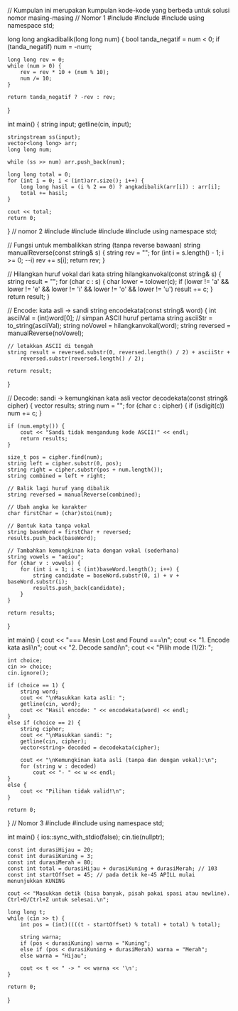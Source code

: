 // Kumpulan ini merupakan kumpulan kode-kode yang berbeda untuk solusi nomor masing-masing
// Nomor 1
#include <iostream>
#include <vector>
#include <sstream>
using namespace std;

long long angkadibalik(long long num) {
    bool tanda_negatif = num < 0;
    if (tanda_negatif) num = -num;

    long long rev = 0;
    while (num > 0) {
        rev = rev * 10 + (num % 10);
        num /= 10;
    }

    return tanda_negatif ? -rev : rev;
}

int main() {
    string input;
    getline(cin, input);

    stringstream ss(input);
    vector<long long> arr;
    long long num;

    while (ss >> num) arr.push_back(num);

    long long total = 0;
    for (int i = 0; i < (int)arr.size(); i++) {
        long long hasil = (i % 2 == 0) ? angkadibalik(arr[i]) : arr[i];
        total += hasil;
    }

    cout << total;
    return 0;
}
// nomor 2
#include <iostream>
#include <string>
#include <vector>
#include <cctype>
using namespace std;

// Fungsi untuk membalikkan string (tanpa reverse bawaan)
string manualReverse(const string& s) {
    string rev = "";
    for (int i = s.length() - 1; i >= 0; --i)
        rev += s[i];
    return rev;
}

// Hilangkan huruf vokal dari kata
string hilangkanvokal(const string& s) {
    string result = "";
    for (char c : s) {
        char lower = tolower(c);
        if (lower != 'a' && lower != 'e' && lower != 'i' && lower != 'o' && lower != 'u')
            result += c;
    }
    return result;
}

// Encode: kata asli → sandi
string encodekata(const string& word) {
    int asciiVal = (int)word[0]; // simpan ASCII huruf pertama
    string asciiStr = to_string(asciiVal);
    string noVowel = hilangkanvokal(word);
    string reversed = manualReverse(noVowel);

    // letakkan ASCII di tengah
    string result = reversed.substr(0, reversed.length() / 2) + asciiStr +
        reversed.substr(reversed.length() / 2);

    return result;
}

// Decode: sandi → kemungkinan kata asli
vector<string> decodekata(const string& cipher) {
    vector<string> results;
    string num = "";
    for (char c : cipher) {
        if (isdigit(c))
            num += c;
    }

    if (num.empty()) {
        cout << "Sandi tidak mengandung kode ASCII!" << endl;
        return results;
    }

    size_t pos = cipher.find(num);
    string left = cipher.substr(0, pos);
    string right = cipher.substr(pos + num.length());
    string combined = left + right;

    // Balik lagi huruf yang dibalik
    string reversed = manualReverse(combined);

    // Ubah angka ke karakter
    char firstChar = (char)stoi(num);

    // Bentuk kata tanpa vokal
    string baseWord = firstChar + reversed;
    results.push_back(baseWord);

    // Tambahkan kemungkinan kata dengan vokal (sederhana)
    string vowels = "aeiou";
    for (char v : vowels) {
        for (int i = 1; i < (int)baseWord.length(); i++) {
            string candidate = baseWord.substr(0, i) + v + baseWord.substr(i);
            results.push_back(candidate);
        }
    }

    return results;
}

int main() {
    cout << "=== Mesin Lost and Found ===\n";
    cout << "1. Encode kata asli\n";
    cout << "2. Decode sandi\n";
    cout << "Pilih mode (1/2): ";

    int choice;
    cin >> choice;
    cin.ignore();

    if (choice == 1) {
        string word;
        cout << "\nMasukkan kata asli: ";
        getline(cin, word);
        cout << "Hasil encode: " << encodekata(word) << endl;
    }
    else if (choice == 2) {
        string cipher;
        cout << "\nMasukkan sandi: ";
        getline(cin, cipher);
        vector<string> decoded = decodekata(cipher);

        cout << "\nKemungkinan kata asli (tanpa dan dengan vokal):\n";
        for (string w : decoded)
            cout << "- " << w << endl;
    }
    else {
        cout << "Pilihan tidak valid!\n";
    }

    return 0;
}
// Nomor 3
#include <iostream>
#include <string>
using namespace std;

int main() {
    ios::sync_with_stdio(false);
    cin.tie(nullptr);

    const int durasiHijau = 20;
    const int durasiKuning = 3;
    const int durasiMerah = 80;
    const int total = durasiHijau + durasiKuning + durasiMerah; // 103
    const int startOffset = 45; // pada detik ke-45 APILL mulai menunjukkan KUNING

    cout << "Masukkan detik (bisa banyak, pisah pakai spasi atau newline). Ctrl+D/Ctrl+Z untuk selesai.\n";

    long long t;
    while (cin >> t) {
        int pos = (int)((((t - startOffset) % total) + total) % total);

        string warna;
        if (pos < durasiKuning) warna = "Kuning";
        else if (pos < durasiKuning + durasiMerah) warna = "Merah";
        else warna = "Hijau";

        cout << t << " -> " << warna << '\n';
    }

    return 0;
}
